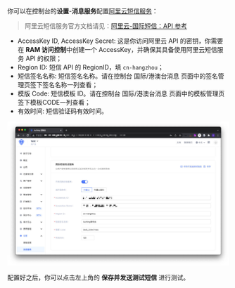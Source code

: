 你可以在控制台的**设置**-**消息服务**配置[阿里云短信服务](https://dysms.console.aliyun.com/)：

> 阿里云短信服务官方文档请见：[阿里云-国际短信：API 参考](https://help.aliyun.com/document_detail/101300.html)

- AccessKey ID, AccessKey Secret: 这是你访问阿里云 API 的密钥，你需要在 **RAM 访问控制**中创建一个 AccessKey，并确保其具备使用阿里云短信服务 API 的权限；
- Region ID: 短信 API 的 RegionID，填 `cn-hangzhou`；
- 短信签名名称: 短信签名名称。请在控制台 国际/港澳台消息 页面中的签名管理页签下签名名称一列查看；
- 模版 Code: 短信模板 ID。请在控制台 国际/港澳台消息 页面中的模板管理页签下模板CODE一列查看；
- 有效时间: 短信验证码有效时间。

![](./images/Xnip2021-12-08_14-59-59.jpg)

配置好之后，你可以点击左上角的 **保存并发送测试短信** 进行测试。

